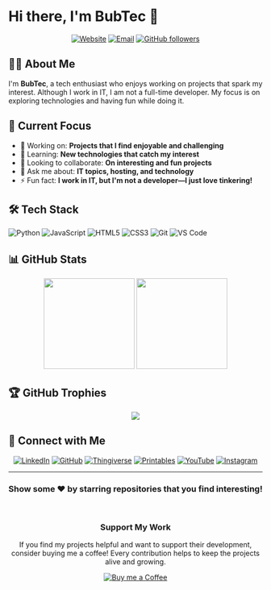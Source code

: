 # Hi there, I'm BubTec 👋

<div align="center">
  
[![Website](https://img.shields.io/badge/Website-bubtec.de-blue?style=for-the-badge&logo=google-chrome)](https://bubtec.de)
[![Email](https://img.shields.io/badge/Email-info%40bubtec.de-red?style=for-the-badge&logo=gmail)](mailto:info@bubtec.de)
[![GitHub followers](https://img.shields.io/github/followers/n3roGit?style=for-the-badge&logo=github)](https://github.com/n3roGit)

</div>

## 🧑‍💻 About Me

I'm **BubTec**, a tech enthusiast who enjoys working on projects that spark my interest. Although I work in IT, I am not a full-time developer. My focus is on exploring technologies and having fun while doing it.

## 🎯 Current Focus

- 🔭 Working on: **Projects that I find enjoyable and challenging**
- 🌱 Learning: **New technologies that catch my interest**
- 👯 Looking to collaborate: **On interesting and fun projects**
- 💬 Ask me about: **IT topics, hosting, and technology**
- ⚡ Fun fact: **I work in IT, but I'm not a developer—I just love tinkering!**

## 🛠️ Tech Stack

![Python](https://img.shields.io/badge/-Python-3776AB?style=flat-square&logo=python&logoColor=white)
![JavaScript](https://img.shields.io/badge/-JavaScript-F7DF1E?style=flat-square&logo=javascript&logoColor=black)
![HTML5](https://img.shields.io/badge/-HTML5-E34F26?style=flat-square&logo=html5&logoColor=white)
![CSS3](https://img.shields.io/badge/-CSS3-1572B6?style=flat-square&logo=css3&logoColor=white)
![Git](https://img.shields.io/badge/-Git-F05032?style=flat-square&logo=git&logoColor=white)
![VS Code](https://img.shields.io/badge/-VS%20Code-007ACC?style=flat-square&logo=visual-studio-code&logoColor=white)

## 📊 GitHub Stats

<div align="center">
  <img height="180em" src="https://github-readme-stats.vercel.app/api?username=n3roGit&show_icons=true&theme=dracula&include_all_commits=true&count_private=true"/>
  <img height="180em" src="https://github-readme-stats.vercel.app/api/top-langs/?username=n3roGit&layout=compact&theme=dracula"/>
</div>

## 🏆 GitHub Trophies

<div align="center">
  
![](https://github-profile-trophy.vercel.app/?username=n3roGit&theme=dracula&no-frame=false&no-bg=false&margin-w=4)

</div>

## 🔗 Connect with Me

<div align="center">
  
[![LinkedIn](https://img.shields.io/badge/LinkedIn-0077B5?style=for-the-badge&logo=linkedin&logoColor=white)](https://www.linkedin.com/in/christoph-bubeck-044000265/)
[![GitHub](https://img.shields.io/badge/GitHub-100000?style=for-the-badge&logo=github&logoColor=white)](https://github.com/n3roGit)
[![Thingiverse](https://img.shields.io/badge/Thingiverse-248BFB?style=for-the-badge&logo=thingiverse&logoColor=white)](https://www.thingiverse.com/n3ro88/designs)
[![Printables](https://img.shields.io/badge/Printables-FA6831?style=for-the-badge&logo=printables&logoColor=white)](https://www.printables.com/@n3ro_586215?lang=de)
[![YouTube](https://img.shields.io/badge/YouTube-FF0000?style=for-the-badge&logo=youtube&logoColor=white)](https://www.youtube.com/@BubTec)
[![Instagram](https://img.shields.io/badge/Instagram-E4405F?style=for-the-badge&logo=instagram&logoColor=white)](https://www.instagram.com/bubtec/)

</div>

---

<div align="center">
  
### Show some ❤️ by starring repositories that you find interesting!

<br>

### Support My Work

If you find my projects helpful and want to support their development, consider buying me a coffee! Every contribution helps to keep the projects alive and growing.

[![Buy me a Coffee](https://img.shields.io/badge/Buy_me_a_coffee-FFDD00?style=for-the-badge&logo=buy-me-a-coffee&logoColor=black)](https://www.paypal.com/donate/?cmd=_s-xclick&hosted_button_id=6ZFSVPZWLLAMC&ssrt=1731670459516)
</div>

<!-- 
Resources used in this README:
- Shields.io for badges
- GitHub README Stats by anuraghazra
- GitHub Profile Trophy by ryo-ma
-->
